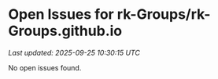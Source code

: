 # Open Issues for rk-Groups/rk-Groups.github.io

*Last updated: 2025-09-25 10:30:15 UTC*

No open issues found.
